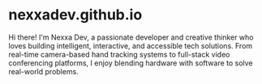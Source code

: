 # nexxadev.github.io
Hi there! I'm Nexxa Dev, a passionate developer and creative thinker who loves building intelligent, interactive, and accessible tech solutions. From real-time camera-based hand tracking systems to full-stack video conferencing platforms, I enjoy blending hardware with software to solve real-world problems.
